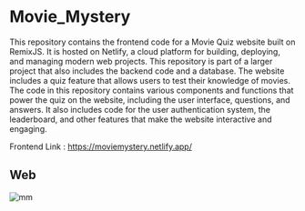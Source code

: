 # Movie_Mystery

This repository contains the frontend code for a Movie Quiz website built on RemixJS. It is hosted on Netlify, a cloud platform for building, deploying, and managing modern web projects. This repository is part of a larger project that also includes the backend code and a database. The website includes a quiz feature that allows users to test their knowledge of movies. The code in this repository contains various components and functions that power the quiz on the website, including the user interface, questions, and answers. It also includes code for the user authentication system, the leaderboard, and other features that make the website interactive and engaging.

Frontend Link : https://moviemystery.netlify.app/

## Web

![mm](https://user-images.githubusercontent.com/112500211/222974911-9253975b-f413-4e99-afe5-a8f32f6bb365.jpg)
